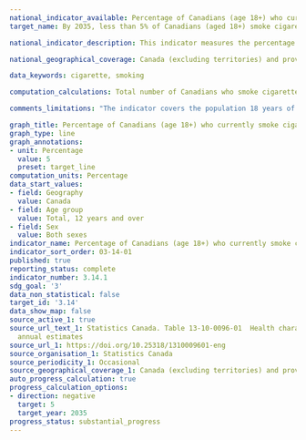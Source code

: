 ```yaml
---
national_indicator_available: Percentage of Canadians (age 18+) who currently smoke cigarettes
target_name: By 2035, less than 5% of Canadians (aged 18+) smoke cigarettes

national_indicator_description: This indicator measures the percentage of Canadians who currently smoke cigarettes.

national_geographical_coverage: Canada (excluding territories) and provinces

data_keywords: cigarette, smoking

computation_calculations: Total number of Canadians who smoke cigarettes (occassionally and daily) aged 18 years old and over divided by total population aged 18 years old and over.

comments_limitations: "The indicator covers the population 18 years of age and over living in the ten provinces and the three territories. Excluded from the survey's coverage are: persons living on reserves and other Aboriginal settlements; the institutionalized population. Altogether, these exclusions represent less than 3% of the Canadian population aged 18 and over."

graph_title: Percentage of Canadians (age 18+) who currently smoke cigarettes
graph_type: line
graph_annotations:
- unit: Percentage
  value: 5
  preset: target_line
computation_units: Percentage
data_start_values:
- field: Geography
  value: Canada
- field: Age group
  value: Total, 12 years and over
- field: Sex
  value: Both sexes
indicator_name: Percentage of Canadians (age 18+) who currently smoke cigarettes
indicator_sort_order: 03-14-01
published: true
reporting_status: complete
indicator_number: 3.14.1
sdg_goal: '3'
data_non_statistical: false
target_id: '3.14'
data_show_map: false
source_active_1: true
source_url_text_1: Statistics Canada. Table 13-10-0096-01  Health characteristics,
  annual estimates
source_url_1: https://doi.org/10.25318/1310009601-eng
source_organisation_1: Statistics Canada
source_periodicity_1: Occasional
source_geographical_coverage_1: Canada (excluding territories) and provinces
auto_progress_calculation: true
progress_calculation_options:
- direction: negative
  target: 5
  target_year: 2035
progress_status: substantial_progress
---
```


